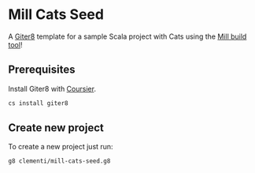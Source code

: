 # Mill Cats Seed

A [Giter8](http://www.foundweekends.org/giter8/index.html) template for a sample
Scala project with Cats using the [Mill build tool](http://www.lihaoyi.com/mill/index.html)!

## Prerequisites

Install Giter8 with [Coursier](https://get-coursier.io/).

```sh
cs install giter8
```

## Create new project

To create a new project just run:

```sh
g8 clementi/mill-cats-seed.g8
```
